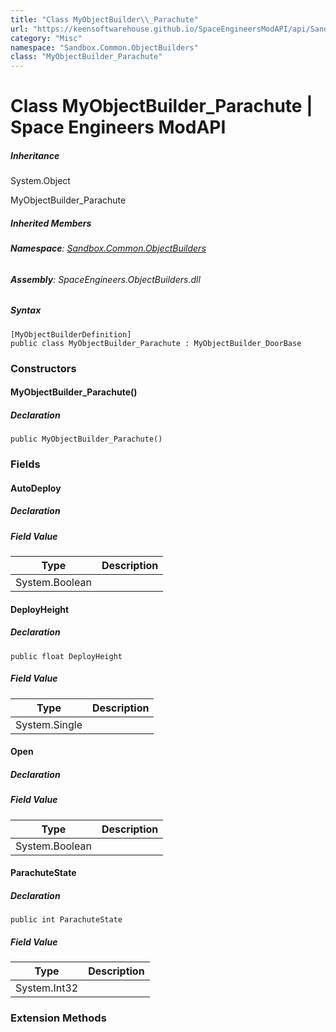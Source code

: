 ```yaml
---
title: "Class MyObjectBuilder\\_Parachute"
url: "https://keensoftwarehouse.github.io/SpaceEngineersModAPI/api/Sandbox.Common.ObjectBuilders.MyObjectBuilder_Parachute.html"
category: "Misc"
namespace: "Sandbox.Common.ObjectBuilders"
class: "MyObjectBuilder_Parachute"
---
```


# Class MyObjectBuilder\_Parachute | Space Engineers ModAPI

##### Inheritance

System.Object

MyObjectBuilder\_Parachute

##### Inherited Members

###### **Namespace**: [Sandbox.Common.ObjectBuilders](https://keensoftwarehouse.github.io/SpaceEngineersModAPI/api/Sandbox.Common.ObjectBuilders.html)

###### **Assembly**: SpaceEngineers.ObjectBuilders.dll

##### Syntax

```
[MyObjectBuilderDefinition]
public class MyObjectBuilder_Parachute : MyObjectBuilder_DoorBase
```

### Constructors

#### MyObjectBuilder\_Parachute()

##### Declaration

```
public MyObjectBuilder_Parachute()
```

### Fields

#### AutoDeploy

##### Declaration

##### Field Value

| Type | Description |
| --- | --- |
| System.Boolean |     |

#### DeployHeight

##### Declaration

```
public float DeployHeight
```

##### Field Value

| Type | Description |
| --- | --- |
| System.Single |     |

#### Open

##### Declaration

##### Field Value

| Type | Description |
| --- | --- |
| System.Boolean |     |

#### ParachuteState

##### Declaration

```
public int ParachuteState
```

##### Field Value

| Type | Description |
| --- | --- |
| System.Int32 |     |

### Extension Methods